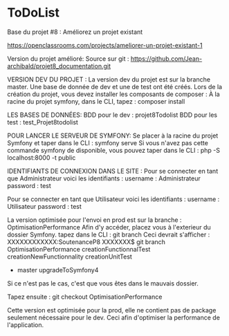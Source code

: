 ToDoList
========

Base du projet #8 : Améliorez un projet existant

https://openclassrooms.com/projects/ameliorer-un-projet-existant-1


Version du projet amélioré:
Source sur git : https://github.com/Jean-archibald/projet8_documentation.git

VERSION DEV DU PROJET :
La version dev du projet est sur la branche master.
Une base de donnée de dev et une de test ont été créés.
Lors de la création du projet, vous devez installer les composants de composer :
À la racine du projet symfony, dans le CLI, tapez : composer install


LES BASES DE DONNÉES:
BDD pour le dev : projet8Todolist
BDD pour les test : test_Projet8todolist

POUR LANCER LE SERVEUR DE SYMFONY:
Se placer à la racine du projet Symfony et taper dans le CLI : 
symfony serve
Si vous n'avez pas cette commande symfony de disponible, vous pouvez taper dans le CLI :
php -S localhost:8000 -t public

IDENTIFIANTS DE CONNEXION DANS LE SITE :
Pour se connecter en tant que Administrateur voici les identifiants : 
username : Administrateur
password : test

Pour se connecter en tant que Utilisateur voici les identifiants : 
username : Utilisateur
password : test


La version optimisée pour l'envoi en prod est sur la branche : 
OptimisationPerformance
Afin d'y accéder, placez vous à l'exterieur du dossier Symfony.
tapez dans le CLI : 
git branch
Ceci devrait s'afficher : 
XXXXXXXXXXXX:SoutenanceP8 XXXXXXX$ git branch
  OptimisationPerformance
  creationFunctionnalTest
  creationNewFunctionnality
  creationUnitTest
* master
  upgradeToSymfony4

Si ce n'est pas le cas, c'est que vous êtes dans le mauvais dossier.

Tapez ensuite : 
git checkout OptimisationPerformance

Cette version est optimisée pour la prod, elle ne contient pas de package seulement nécessaire pour le dev.
Ceci afin d'optimiser la performance de l'application.

